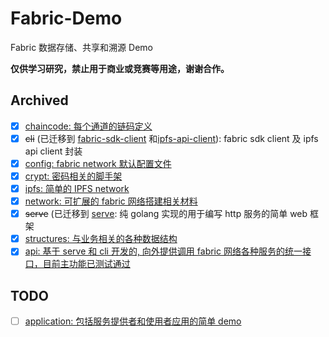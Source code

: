 # Fabric-Demo

Fabric 数据存储、共享和溯源 Demo

**仅供学习研究，禁止用于商业或竞赛等用途，谢谢合作。**

## Archived

- [x] [chaincode: 每个通道的链码定义](./chaincode)
- [x] ~~cli~~ (已迁移到 [fabric-sdk-client](https://github.com/1uvu/fabric-sdk-client) 和[ipfs-api-client](https://github.com/1uvu/ipfs-api-client)): fabric sdk client 及 ipfs api client 封装
- [x] [config: fabric network 默认配置文件](./config)
- [x] [crypt: 密码相关的脚手架](./crypt)
- [x] [ipfs: 简单的 IPFS network](./ipfs)
- [x] [network: 可扩展的 fabric 网络搭建相关材料](./network)
- [x] ~~serve~~ (已迁移到 [serve](https://github.com/1uvu/serve): 纯 golang 实现的用于编写 http 服务的简单 web 框架
- [x] [structures: 与业务相关的各种数据结构](./structures)
- [x] [api: 基于 serve 和 cli 开发的, 向外提供调用 fabric 网络各种服务的统一接口，目前主功能已测试通过](./api)

## TODO

- [ ] [application: 包括服务提供者和使用者应用的简单 demo](./application)
